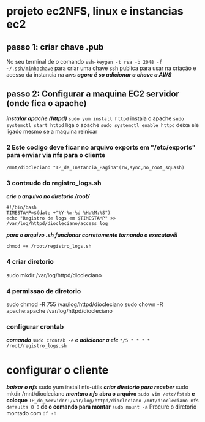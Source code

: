 # projeto ec2NFS, linux e instancias ec2
## passo 1: criar chave .pub
No seu terminal de o comando ```ssh-keygen -t rsa -b 2048 -f ~/.ssh/minhachave``` para criar uma chave ssh publica para usar na criação e acesso da instancia na aws
***agora é so adicionar a chave a AWS***
## passo 2: Configurar a maquina EC2 servidor (onde fica o apache)
***instalar apache (httpd)***
```sudo yum install httpd``` instala o apache
```sudo systemctl start httpd``` liga o apache
```sudo systemctl enable httpd``` deixa ele ligado mesmo se a maquina reinicar
### 2 Este codigo deve ficar no arquivo exports em "/etc/exports" para enviar via nfs para o cliente
```
/mnt/diocleciano "IP_da_Instancia_Pagina"(rw,sync,no_root_squash)
```
### 3 conteudo do registro_logs.sh
***crie o arquivo no diretorio /root/***
```
#!/bin/bash
TIMESTAMP=$(date +"%Y-%m-%d %H:%M:%S")
echo "Registro de logs em $TIMESTAMP" >> /var/log/httpd/diocleciano/access_log
```
***para o arquivo .sh funcionar corretamente tornando o executavél***
```
chmod +x /root/registro_logs.sh
```
### 4 criar diretorio
sudo mkdir /var/log/httpd/diocleciano
### 4 permissao de diretorio
sudo chmod -R 755 /var/log/httpd/diocleciano
sudo chown -R apache:apache /var/log/httpd/diocleciano

### configurar crontab
***comando*** ```sudo crontab -e``` ***e adicionar a ele*** ```*/5 * * * * /root/registro_logs.sh```
# configurar o cliente
***baixar o nfs***
sudo yum install nfs-utils
***criar diretorio para receber***
sudo mkdir /mnt/diocleciano
***montaro nfs***
**abra o arquivo** ```sudo vim /etc/fstab``` **e coloque** ```IP_do_Servidor:/var/log/httpd/diocleciano /mnt/diocleciano nfs defaults 0 0``` **de o comando para montar** ```sudo mount -a```
Procure o diretorio montado com ```df -h```
